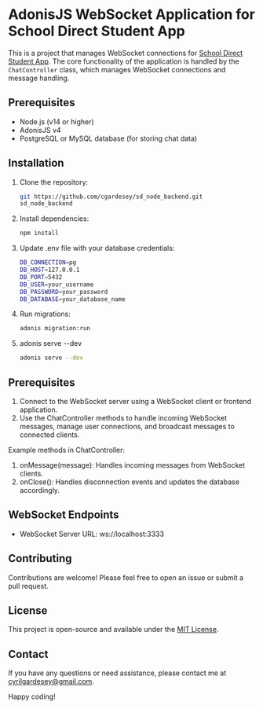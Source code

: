 # AdonisJS WebSocket Application for School Direct Student App

This is a project that manages WebSocket connections for [School Direct Student App](https://github.com/cgardesey/SchoolDirectStudent). The core functionality of the application is handled by the `ChatController` class, which manages WebSocket connections and message handling.

## Prerequisites

- Node.js (v14 or higher)
- AdonisJS v4
- PostgreSQL or MySQL database (for storing chat data)

## Installation

1. Clone the repository:

   ```bash
   git https://github.com/cgardesey/sd_node_backend.git
   sd_node_backend
2. Install dependencies:

   ```bash
   npm install
3. Update .env file with your database credentials:

   ```bash
   DB_CONNECTION=pg
   DB_HOST=127.0.0.1
   DB_PORT=5432
   DB_USER=your_username
   DB_PASSWORD=your_password
   DB_DATABASE=your_database_name

4. Run migrations:

   ```bash
   adonis migration:run
5. adonis serve --dev

   ```bash
   adonis serve --dev

## Prerequisites

1. Connect to the WebSocket server using a WebSocket client or frontend application.
2. Use the ChatController methods to handle incoming WebSocket messages, manage user connections, and broadcast messages to connected clients.

Example methods in ChatController:

1. onMessage(message): Handles incoming messages from WebSocket clients.
2. onClose(): Handles disconnection events and updates the database accordingly.

## WebSocket Endpoints

- WebSocket Server URL: ws://localhost:3333

## Contributing

 Contributions are welcome! Please feel free to open an issue or submit a pull request.

 ## License

This project is open-source and available under the [MIT License](https://opensource.org/licenses/MIT).

## Contact

If you have any questions or need assistance, please contact me at cyrilgardesey@gmail.com.

Happy coding!



